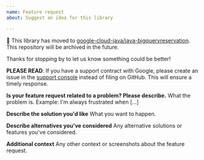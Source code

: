```yaml
---
name: Feature request
about: Suggest an idea for this library

---
```


:bus: This library has moved to
[google-cloud-java/java-bigqueryreservation](
https://github.com/googleapis/google-cloud-java/tree/main/java-bigqueryreservation).
This repository will be archived in the future.

Thanks for stopping by to let us know something could be better!

**PLEASE READ**: If you have a support contract with Google, please create an issue in the [support console](https://cloud.google.com/support/) instead of filing on GitHub. This will ensure a timely response.

**Is your feature request related to a problem? Please describe.**
What the problem is. Example: I'm always frustrated when [...]

**Describe the solution you'd like**
What you want to happen.

**Describe alternatives you've considered**
Any alternative solutions or features you've considered.

**Additional context**
Any other context or screenshots about the feature request.
